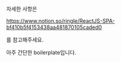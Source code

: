 자세한 사항은 

https://www.notion.so/ringle/ReactJS-SPA-bf410b5f4153438aa481870105caded0

를 참고해주세요. 

아주 간단한 boilerplate입니다. 

